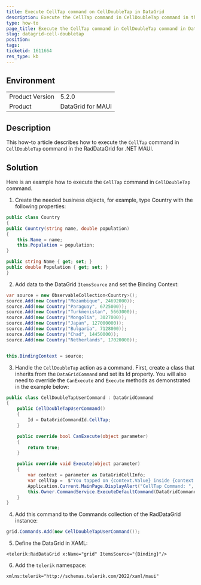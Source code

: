 ```yaml
---
title: Execute CellTap command on CellDoubleTap in DataGrid
description: Execute the CellTap command in CellDoubleTap command in the RadDataGrid for .NET MAUI.
type: how-to
page_title: Execute the CellTap command in CellDoubleTap command in DataGrid
slug: datagrid-cell-doubletap
position: 
tags: 
ticketid: 1611664
res_type: kb
---
```


## Environment
<table>
    <tbody>
        <tr>
            <td>Product Version</td>
            <td>5.2.0</td>
        </tr>
        <tr>
            <td>Product</td>
            <td>DataGrid for MAUI</td>
        </tr>
    </tbody>
</table>


## Description

This how-to article describes how to execute the `CellTap` command in `CellDoubleTap` command in the RadDataGrid for .NET MAUI.

## Solution

Here is an example how to execute the `CellTap` command in `CellDoubleTap` command.

1. Create the needed business objects, for example, type Country with the following properties:

```C#
public class Country
{
public Country(string name, double population)
{
    this.Name = name;
    this.Population = population;
}

public string Name { get; set; }
public double Population { get; set; }
}
```

2. Add data to the DataGrid `ItemsSource` and set the Binding Context:

```C#
var source = new ObservableCollection<Country>();
source.Add(new Country("Mozambique", 24692000));
source.Add(new Country("Paraguay", 6725000));
source.Add(new Country("Turkmenistan", 5663000));
source.Add(new Country("Mongolia", 3027000));
source.Add(new Country("Japan", 127000000));
source.Add(new Country("Bulgaria", 7128000));
source.Add(new Country("Chad", 14450000));
source.Add(new Country("Netherlands", 17020000));


this.BindingContext = source;
```

3. Handle the `CellDoubleTap` action as a command. First, create a class that inherits from the `DataGridCommand` and set its Id property. You will also need to override the `CanExecute` and `Execute` methods as demonstrated in the example below:

```C#
public class CellDoubleTapUserCommand : DataGridCommand
{
    public CellDoubleTapUserCommand()
    {
        Id = DataGridCommandId.CellTap;
    }

    public override bool CanExecute(object parameter)
    {
        return true;
    }

    public override void Execute(object parameter)
    {
        var context = parameter as DataGridCellInfo;
        var cellTap =  $"You tapped on {context.Value} inside {context.Column.HeaderText} column \n";
        Application.Current.MainPage.DisplayAlert("CellTap Command: ", cellTap, "OK");
        this.Owner.CommandService.ExecuteDefaultCommand(DataGridCommandId.CellTap, parameter);
    }
}
```

4. Add this command to the Commands collection of the RadDataGrid instance:

```C#
grid.Commands.Add(new CellDoubleTapUserCommand());
```

5. Define the DataGrid in XAML:

```XAML
<telerik:RadDataGrid x:Name="grid" ItemsSource="{Binding}"/>
```

6. Add the `telerik` namespace:

```XAML
xmlns:telerik="http://schemas.telerik.com/2022/xaml/maui"
```





